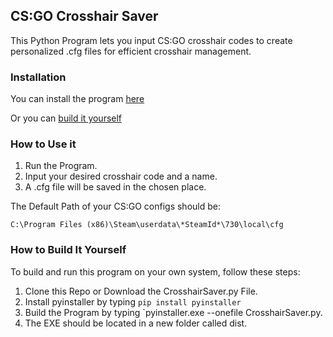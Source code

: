 ## CS:GO Crosshair Saver

This Python Program lets you input CS:GO crosshair codes to create personalized .cfg files for efficient crosshair management.

### Installation

You can install the program [here](https://github.com/voidlesity/csgo-crosshair-saver/releases)

Or you can [build it yourself](#how-to-build-it-yourself)

### How to Use it

1. Run the Program.
2. Input your desired crosshair code and a name.
3. A .cfg file will be saved in the chosen place.

The Default Path of your CS:GO configs should be:

```
C:\Program Files (x86)\Steam\userdata\*SteamId*\730\local\cfg
```

### How to Build It Yourself

To build and run this program on your own system, follow these steps:

1. Clone this Repo or Download the CrosshairSaver.py File.
2. Install pyinstaller by typing `pip install pyinstaller`
3. Build the Program by typing `pyinstaller.exe --onefile CrosshairSaver.py.
4. The EXE should be located in a new folder called dist.
